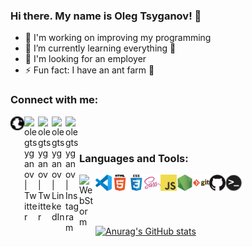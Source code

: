 ### Hi there. My name is Oleg Tsyganov! 👋

- 🔭 I'm working on improving my programming
- 🌱 I’m currently learning everything 🤣
- 👯 I'm looking for an employer
- ⚡ Fun fact: I have an ant farm 🐜

### Connect with me:

[<img align="left" alt="olegtsyganov.ru" width="22px" src="https://raw.githubusercontent.com/iconic/open-iconic/master/svg/globe.svg" />][website]
[<img align="left" alt="olegtsyganov | Twitter" width="22px" src="https://cdn.jsdelivr.net/npm/simple-icons@v3/icons/telegram.svg" />][telegram]
[<img align="left" alt="olegtsyganov | Twitter" width="22px" src="https://cdn.jsdelivr.net/npm/simple-icons@v3/icons/twitter.svg" />][twitter]
[<img align="left" alt="olegtsyganov | LinkedIn" width="22px" src="https://cdn.jsdelivr.net/npm/simple-icons@v3/icons/linkedin.svg" />][linkedin]
[<img align="left" alt="olegtsyganov | Instagram" width="22px" src="https://cdn.jsdelivr.net/npm/simple-icons@v3/icons/instagram.svg" />][instagram]

<br/>
<br/>

### Languages and Tools:

<img align="left" alt="WebStorm" width="26px" src="https://freesoft.ru/storage/images/203/2025/202471/202471_normal.png" />
<img align="left" alt="Visual Studio Code" width="26px" src="https://raw.githubusercontent.com/github/explore/80688e429a7d4ef2fca1e82350fe8e3517d3494d/topics/visual-studio-code/visual-studio-code.png" />
<img align="left" alt="HTML5" width="26px" src="https://raw.githubusercontent.com/github/explore/80688e429a7d4ef2fca1e82350fe8e3517d3494d/topics/html/html.png" />
<img align="left" alt="CSS3" width="26px" src="https://raw.githubusercontent.com/github/explore/80688e429a7d4ef2fca1e82350fe8e3517d3494d/topics/css/css.png" />
<img align="left" alt="Sass" width="26px" src="https://raw.githubusercontent.com/github/explore/80688e429a7d4ef2fca1e82350fe8e3517d3494d/topics/sass/sass.png" />
<img align="left" alt="JavaScript" width="26px" src="https://raw.githubusercontent.com/github/explore/80688e429a7d4ef2fca1e82350fe8e3517d3494d/topics/javascript/javascript.png" />
<img align="left" alt="Node.js" width="26px" src="https://raw.githubusercontent.com/github/explore/80688e429a7d4ef2fca1e82350fe8e3517d3494d/topics/nodejs/nodejs.png" />
<img align="left" alt="Git" width="26px" src="https://raw.githubusercontent.com/github/explore/80688e429a7d4ef2fca1e82350fe8e3517d3494d/topics/git/git.png" />
<img align="left" alt="GitHub" width="26px" src="https://raw.githubusercontent.com/github/explore/78df643247d429f6cc873026c0622819ad797942/topics/github/github.png" />
<img align="left" alt="Terminal" width="26px" src="https://raw.githubusercontent.com/github/explore/80688e429a7d4ef2fca1e82350fe8e3517d3494d/topics/terminal/terminal.png" />

<br/>
<br/>
<br/>
<br/>

[![Anurag's GitHub stats](https://github-readme-stats.vercel.app/api?username=redsmoke19&show_icons=true&theme=onedark)
](https://github.com/anuraghazra/github-readme-stats)

[website]: https://olegtsyganov.ru
[telegram]: https://tlgg.ru/tsyganovoleg
[twitter]: https://twitter.com/red_smoke
[instagram]: https://instagram.com/redsmoke_smr
[linkedin]: https://www.linkedin.com/in/oleg-tsyganov-4728ab214/
